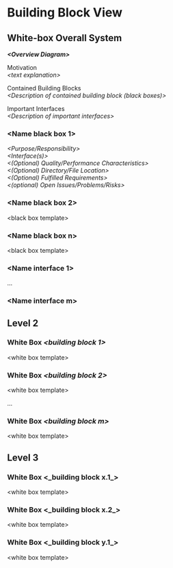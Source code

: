 # Building Block View

## White-box Overall System

**_\<Overview Diagram>_**

Motivation  
_\<text explanation>_

Contained Building Blocks  
_\<Description of contained building block (black boxes)>_

Important Interfaces  
_\<Description of important interfaces>_

### \<Name black box 1>

_\<Purpose/Responsibility>_  
_\<Interface(s)>_  
_\<(Optional) Quality/Performance Characteristics>_  
_\<(Optional) Directory/File Location>_  
_\<(Optional) Fulfilled Requirements>_  
_\<(optional) Open Issues/Problems/Risks>_

### \<Name black box 2>

\<black box template>

### \<Name black box n>

\<black box template>

### \<Name interface 1>

…

### \<Name interface m>

## Level 2

### White Box _\<building block 1>_

\<white box template>

### White Box _\<building block 2>_

\<white box template>

…

### White Box _\<building block m>_

\<white box template>

## Level 3

### White Box \<\_building block x.1\_\>

\<white box template>

### White Box \<\_building block x.2\_\>

\<white box template>

### White Box \<\_building block y.1\_\>

\<white box template>
